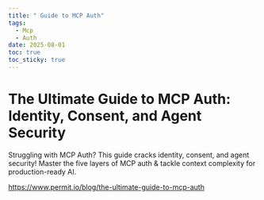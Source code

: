 ```yaml
---
title: " Guide to MCP Auth"
tags:
  - Mcp
  - Auth
date: 2025-08-01
toc: true
toc_sticky: true
---
```


# The Ultimate Guide to MCP Auth: Identity, Consent, and Agent Security
Struggling with MCP Auth? This guide cracks identity, consent, and agent security! Master the five layers of MCP auth & tackle context complexity for production-ready AI.

https://www.permit.io/blog/the-ultimate-guide-to-mcp-auth